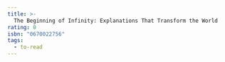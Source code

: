 ```yaml
---
title: >-
  The Beginning of Infinity: Explanations That Transform the World
rating: 0
isbn: "0670022756"
tags:
  - to-read
---
```


